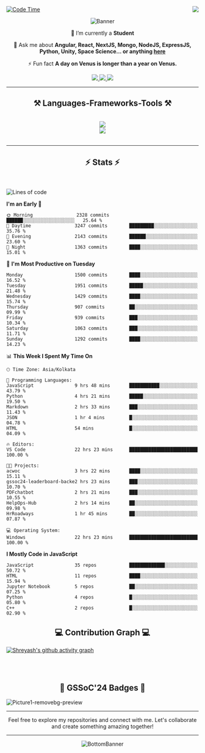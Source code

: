 <div>
 
<img align="right" src="https://visitor-badge.laobi.icu/badge?page_id=shreyash3087.shreyash3087" />

 [![Code Time](https://wakatime.com/badge/user/cd5f70df-e644-46f4-a03b-e1ce78615131.svg)](https://wakatime.com/@cd5f70df-e644-46f4-a03b-e1ce78615131)
 
</div>


<div align="center">
 
![Banner](https://github.com/user-attachments/assets/fe33d289-b057-4d85-ad76-3103802aa9e1)

</div>


<div align="center">
 
 🔭 I’m currently a **Student** 

💬 Ask me about **Angular, React, NextJS, Mongo, NodeJS, ExpressJS, Python, Unity, Space Science... or anything [here](https://github.com/shreyash3087/shreyash3087/issues)**

⚡ Fun fact **A day on Venus is longer than a year on Venus.**

</div>
 
<div align="center"> 
  <a href="mailto:shreyash3087@gmail.com">
    <img src="https://img.shields.io/badge/Gmail-333333?style=for-the-badge&logo=gmail&logoColor=red" />
  </a>
  <a href="https://www.linkedin.com/in/shreyash-srivastava-1a1161280" target="_blank">
    <img src="https://img.shields.io/badge/LinkedIn-0077B5?style=for-the-badge&logo=linkedin&logoColor=white" target="_blank" />
  </a>
  <a href="https://github.com/shreyash3087" target="_blank">
     <img src="https://img.shields.io/badge/Github-FF5722?style=for-the-badge&logo=github&logoColor=white" target="_blank" />
  </a>
</div>
<hr/>
 
<h2 align="center">⚒️ Languages-Frameworks-Tools ⚒️</h2>
<br/>
<div align="center">
    <img src="https://skillicons.dev/icons?i=react,bootstrap,html,css,vscode,github,figma,cpp,vercel,netlify" /><br>
    <img src="https://skillicons.dev/icons?i=tailwind,git,nodejs,python,javascript,typescript,express,firebase,mongodb,nextjs,unity,azure,blender" /><br>
</div>

<br/>
<hr/>

<h2 align="center">⚡ Stats ⚡</h2>

<br>
<div>
 
 
<!--START_SECTION:waka-->
![Lines of code](https://img.shields.io/badge/From%20Hello%20World%20I%27ve%20Written-4.9%20million%20lines%20of%20code-blue)

**I'm an Early 🐤** 

```text
🌞 Morning                2328 commits        ██████░░░░░░░░░░░░░░░░░░░   25.64 % 
🌆 Daytime                3247 commits        █████████░░░░░░░░░░░░░░░░   35.76 % 
🌃 Evening                2143 commits        ██████░░░░░░░░░░░░░░░░░░░   23.60 % 
🌙 Night                  1363 commits        ████░░░░░░░░░░░░░░░░░░░░░   15.01 % 
```
📅 **I'm Most Productive on Tuesday** 

```text
Monday                   1500 commits        ████░░░░░░░░░░░░░░░░░░░░░   16.52 % 
Tuesday                  1951 commits        █████░░░░░░░░░░░░░░░░░░░░   21.48 % 
Wednesday                1429 commits        ████░░░░░░░░░░░░░░░░░░░░░   15.74 % 
Thursday                 907 commits         ██░░░░░░░░░░░░░░░░░░░░░░░   09.99 % 
Friday                   939 commits         ███░░░░░░░░░░░░░░░░░░░░░░   10.34 % 
Saturday                 1063 commits        ███░░░░░░░░░░░░░░░░░░░░░░   11.71 % 
Sunday                   1292 commits        ████░░░░░░░░░░░░░░░░░░░░░   14.23 % 
```


📊 **This Week I Spent My Time On** 

```text
🕑︎ Time Zone: Asia/Kolkata

💬 Programming Languages: 
JavaScript               9 hrs 48 mins       ███████████░░░░░░░░░░░░░░   43.79 % 
Python                   4 hrs 21 mins       █████░░░░░░░░░░░░░░░░░░░░   19.50 % 
Markdown                 2 hrs 33 mins       ███░░░░░░░░░░░░░░░░░░░░░░   11.43 % 
JSON                     1 hr 4 mins         █░░░░░░░░░░░░░░░░░░░░░░░░   04.78 % 
HTML                     54 mins             █░░░░░░░░░░░░░░░░░░░░░░░░   04.09 % 

🔥 Editors: 
VS Code                  22 hrs 23 mins      █████████████████████████   100.00 % 

🐱‍💻 Projects: 
acwoc                    3 hrs 22 mins       ████░░░░░░░░░░░░░░░░░░░░░   15.11 % 
gssoc24-leaderboard-backe2 hrs 23 mins       ███░░░░░░░░░░░░░░░░░░░░░░   10.70 % 
PDFchatbot               2 hrs 21 mins       ███░░░░░░░░░░░░░░░░░░░░░░   10.55 % 
HelpOps-Hub              2 hrs 14 mins       ██░░░░░░░░░░░░░░░░░░░░░░░   09.98 % 
HrRoadways               1 hr 45 mins        ██░░░░░░░░░░░░░░░░░░░░░░░   07.87 % 

💻 Operating System: 
Windows                  22 hrs 23 mins      █████████████████████████   100.00 % 
```

**I Mostly Code in JavaScript** 

```text
JavaScript               35 repos            █████████████░░░░░░░░░░░░   50.72 % 
HTML                     11 repos            ████░░░░░░░░░░░░░░░░░░░░░   15.94 % 
Jupyter Notebook         5 repos             ██░░░░░░░░░░░░░░░░░░░░░░░   07.25 % 
Python                   4 repos             █░░░░░░░░░░░░░░░░░░░░░░░░   05.80 % 
C++                      2 repos             █░░░░░░░░░░░░░░░░░░░░░░░░   02.90 % 
```




<!--END_SECTION:waka-->

</div>

<div>
  <div align="center" ><h2 align="center">💻 Contribution Graph 💻</h2></div>
 
  [![Shreyash's github activity graph](https://github-readme-activity-graph.vercel.app/graph?username=shreyash3087&hide_border=true&theme=github)](https://github.com/ashutosh00710/github-readme-activity-graph)
 
</div>

<br/><br/>

<h2 align="center">🔰 GSSoC'24 Badges 🔰</h2>

![Picture1-removebg-preview](https://github.com/user-attachments/assets/4ece96a5-043a-44df-b51b-40738d3603ff)

<div align="center"> 
  <hr/>
  Feel free to explore my repositories and connect with me. Let's collaborate and create something amazing together!
  <hr/>
</div>

<div align="center">
 
![BottomBanner](https://github.com/user-attachments/assets/7afe064f-9b9f-401d-bec1-35c8625bb3dc)

</div>

